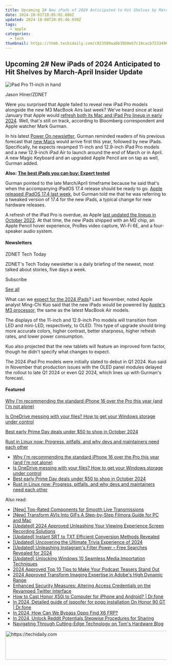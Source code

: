 ```yaml
---
title: Upcoming 2# New iPads of 2024 Anticipated to Hit Shelves by March-April Insider Update
date: 2024-10-01T18:05:02.606Z
updated: 2024-10-08T20:05:46.930Z
tags:
  - apple
categories:
  - tech
thumbnail: https://thmb.techidaily.com/c923509aabb39b0eb7c18cacb723349038dd49742635efdbf9b811ae50d9f542.jpg
---
```


## Upcoming 2# New iPads of 2024 Anticipated to Hit Shelves by March-April  Insider Update

![iPad Pro 11-inch in hand](https://www.zdnet.com/a/img/resize/5a42bf42a518e64870adc4a7e183bbddd897bc3d/2024/02/28/27d132c4-63b7-4e7d-b5b4-5c28bbdeb9c1/ipad-pro-11-in-hand.jpg?auto=webp&width=1280)

Jason Hiner/ZDNET

Were you surprised that Apple failed to reveal new iPad Pro models alongside the new M3 MacBook Airs last week? We've heard since at least January that Apple would [refresh both its Mac and iPad Pro lineup in early 2024](https://www.zdnet.com/article/apple-reportedly-releasing-new-macbook-air-ipad-air-and-ipad-pro/). Well, that's still on track, according to Bloomberg correspondent and Apple watcher Mark Gurman. 

In his latest [Power On newsletter](https://www.bloomberg.com/news/newsletters/2024-03-10/what-did-the-apple-car-look-like-inside-apple-s-planned-self-driving-vehicle-ltlic8vt), Gurman reminded readers of his previous forecast that [new Macs](https://www.zdnet.com/article/apple-launches-13-and-15-inch-macbook-air-with-m3-chip-heres-whats-new/) would arrive first this year, followed by new iPads. Specifically, he expects revamped 11-inch and 12.9-inch iPad Pro models and a new 12.9-inch iPad Air to launch around the end of March or in April. A new Magic Keyboard and an upgraded Apple Pencil are on tap as well, Gurman added. 

**Also:** [**The best iPads you can buy: Expert tested**](https://www.zdnet.com/article/best-ipad/)

Gurman pointed to the late March/April timeframe because he said that's when the accompanying iPadOS 17.4 release should be ready to go. [Apple released iPadOS 17.4 last week](https://www.zdnet.com/article/apple-releases-ios-17-4-with-podcast-transcripts-new-emojis-and-eu-app-store-changes/), but Gurman told me that he was referring to a tweaked version of 17.4 for the new iPads, a typical change for new hardware releases. 

A refresh of the iPad Pro is overdue, as Apple [last updated the lineup in October 2022](https://www.zdnet.com/article/apples-new-ipad-pro-comes-with-the-m2-chip/). At that time, the new iPads shipped with an M2 chip, an Apple Pencil hover experience, ProRes video capture, Wi-Fi 6E, and a four-speaker audio system. 

#### Newsletters

ZDNET Tech Today

ZDNET's Tech Today newsletter is a daily briefing of the newest, most talked about stories, five days a week.

 Subscribe

[See all](https://www.zdnet.com/newsletters/)

What can we [expect for the 2024 iPads](https://www.zdnet.com/article/forecast-apple-to-launch-two-oled-ipad-pros-12-9-inch-air-in-early-2024/)? Last November, noted Apple analyst Ming-Chi Kuo said that the new iPads would be powered by [Apple's M3 processor](https://www.zdnet.com/article/apples-m3-m3-pro-and-m3-max-chipsets-everything-you-should-know-before-buying/), the same as the latest MacBook Air models. 

The displays of the 11-inch and 12.9-inch Pro models will transition from LED and mini-LED, respectively, to OLED. This type of upgrade should bring more accurate colors, higher contrast, better sharpness, higher refresh rates, and lower power consumption. 

Kuo also projected that the new tablets will feature an improved form factor, though he didn't specify what changes to expect. 

The 2024 iPad Pro models were initially slated to debut in Q1 2024\. Kuo said in November that production issues with the OLED panel modules delayed the rollout to late Q1 2024 or even Q2 2024, which lines up with Gurman's forecast. 

#### Featured

[Why I'm recommending the standard iPhone 16 over the Pro this year (and I'm not alone)](https://www.zdnet.com/article/why-im-recommending-the-standard-iphone-16-over-the-pro-this-year-and-im-not-alone/ "Why I'm recommending the standard iPhone 16 over the Pro this year (and I'm not alone)")

[Is OneDrive messing with your files? How to get your Windows storage under control](https://www.zdnet.com/article/is-onedrive-messing-with-your-files-how-to-get-your-windows-storage-under-control/ "Is OneDrive messing with your files? How to get your Windows storage under control")

[Best early Prime Day deals under $50 to shop in October 2024](https://www.zdnet.com/article/best-early-prime-day-deals-under-50/ "Best early Prime Day deals under $50 to shop in October 2024")

[Rust in Linux now: Progress, pitfalls, and why devs and maintainers need each other](https://www.zdnet.com/article/rust-in-linux-now-progress-pitfalls-and-why-devs-and-maintainers-need-each-other/ "Rust in Linux now: Progress, pitfalls, and why devs and maintainers need each other")

* [Why I'm recommending the standard iPhone 16 over the Pro this year (and I'm not alone)](https://www.zdnet.com/article/why-im-recommending-the-standard-iphone-16-over-the-pro-this-year-and-im-not-alone/ "Why I'm recommending the standard iPhone 16 over the Pro this year (and I'm not alone)")
* [Is OneDrive messing with your files? How to get your Windows storage under control](https://www.zdnet.com/article/is-onedrive-messing-with-your-files-how-to-get-your-windows-storage-under-control/ "Is OneDrive messing with your files? How to get your Windows storage under control")
* [Best early Prime Day deals under $50 to shop in October 2024](https://www.zdnet.com/article/best-early-prime-day-deals-under-50/ "Best early Prime Day deals under $50 to shop in October 2024")
* [Rust in Linux now: Progress, pitfalls, and why devs and maintainers need each other](https://www.zdnet.com/article/rust-in-linux-now-progress-pitfalls-and-why-devs-and-maintainers-need-each-other/ "Rust in Linux now: Progress, pitfalls, and why devs and maintainers need each other")

<ins class="adsbygoogle"
     style="display:block"
     data-ad-format="autorelaxed"
     data-ad-client="ca-pub-7571918770474297"
     data-ad-slot="1223367746"></ins>

<ins class="adsbygoogle"
     style="display:block"
     data-ad-client="ca-pub-7571918770474297"
     data-ad-slot="8358498916"
     data-ad-format="auto"
     data-full-width-responsive="true"></ins>

<span class="atpl-alsoreadstyle">Also read:</span>
<div><ul>
<li><a href="https://some-tips.techidaily.com/new-top-rated-components-for-smooth-live-transmissions/"><u>[New] Top-Rated Components for Smooth Live Transmissions</u></a></li>
<li><a href="https://some-tips.techidaily.com/new-transform-avis-into-gifs-a-step-by-step-filmora-guide-for-pc-and-mac/"><u>[New] Transform AVIs Into GIFs A Step-by-Step Filmora Guide for PC and Mac</u></a></li>
<li><a href="https://remote-screen-capture.techidaily.com/updated-2024-approved-unleashing-your-viewing-experience-screen-recording-solutions/"><u>[Updated] 2024 Approved Unleashing Your Viewing Experience Screen Recording Solutions</u></a></li>
<li><a href="https://some-tips.techidaily.com/updated-instant-srt-to-txt-efficient-conversion-methods-revealed/"><u>[Updated] Instant SRT to TXT Efficient Conversion Methods Revealed</u></a></li>
<li><a href="https://some-skills.techidaily.com/updated-uncovering-the-ultimate-trivia-experience-of-2024/"><u>[Updated] Uncovering the Ultimate Trivia Experience of 2024</u></a></li>
<li><a href="https://instagram-video-files.techidaily.com/updated-unleashing-instagrams-filter-power-free-searches-revealed-for-2024/"><u>[Updated] Unleashing Instagram's Filter Power – Free Searches Revealed for 2024</u></a></li>
<li><a href="https://some-tips.techidaily.com/updated-unlocking-windows-10-seamless-media-importation-techniques/"><u>[Updated] Unlocking Windows 10 Seamless Media Importation Techniques</u></a></li>
<li><a href="https://some-tips.techidaily.com/2024-approved-top-10-tips-to-make-your-podcast-teasers-stand-out/"><u>2024 Approved Top 10 Tips to Make Your Podcast Teasers Stand Out</u></a></li>
<li><a href="https://some-tips.techidaily.com/2024-approved-transform-imaging-expertise-in-adobes-high-dynamic-range/"><u>2024 Approved Transform Imaging Expertise in Adobe's High Dynamic Range</u></a></li>
<li><a href="https://technical-tips.techidaily.com/enhanced-security-measures-altering-access-credentials-on-the-revamped-twitter-interface/"><u>Enhanced Security Measures: Altering Access Credentials on the Revamped Twitter Interface</u></a></li>
<li><a href="https://screen-mirror.techidaily.com/how-to-cast-honor-x50i-to-computer-for-iphone-and-android-drfone-by-drfone-android/"><u>How to Cast Honor X50i to Computer for iPhone and Android? | Dr.fone</u></a></li>
<li><a href="https://pokemon-go-android.techidaily.com/in-2024-detailed-guide-of-ispoofer-for-pogo-installation-on-honor-90-gt-drfone-by-drfone-virtual-android/"><u>In 2024, Detailed guide of ispoofer for pogo installation On Honor 90 GT | Dr.fone</u></a></li>
<li><a href="https://android-frp.techidaily.com/in-2024-how-can-we-bypass-oppo-find-x6-frp-by-drfone-android/"><u>In 2024, How Can We Bypass Oppo Find X6 FRP?</u></a></li>
<li><a href="https://some-tips.techidaily.com/in-2024-unlock-reddit-potentials-stepwise-procedures-for-sharing/"><u>In 2024, Unlock Reddit Potentials Stepwise Procedures for Sharing</u></a></li>
<li><a href="https://twitter-videos.techidaily.com/navigating-through-cutting-edge-technology-on-toms-hardware-blog/"><u>Navigating Through Cutting-Edge Technology on Tom's Hardware Blog</u></a></li>
</ul></div>

<!-- affiliate ads begin -->
<a href="https://appsumo.8odi.net/c/5597632/2129738/7443" target="_top" id="2129738">
  <img src="//a.impactradius-go.com/display-ad/7443-2129738" border="0" alt="https://techidaily.com" width="728" height="90"/>
</a>
<img height="0" width="0" src="https://appsumo.8odi.net/i/5597632/2129738/7443" style="position:absolute;visibility:hidden;" border="0" />
<!-- affiliate ads end -->


